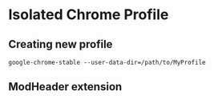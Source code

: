 # Isolated Chrome Profile

## Creating new profile

    google-chrome-stable --user-data-dir=/path/to/MyProfile

## ModHeader extension

